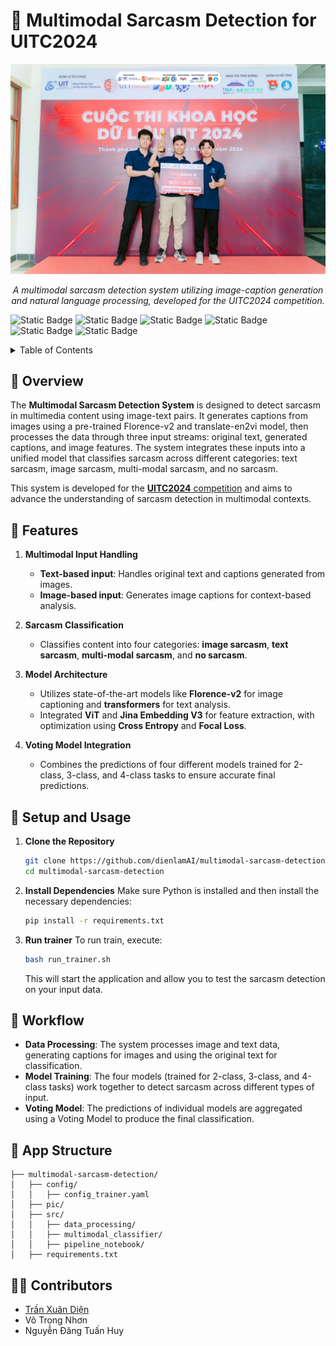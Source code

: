 # 🧠 Multimodal Sarcasm Detection for UITC2024

<p align="center">
  <img src="./pic/faster-united-team.jpg" width="1080">
</p>

<p align="center">
  <em>A multimodal sarcasm detection system utilizing image-caption generation and natural language processing, developed for the UITC2024 competition.</em>
</p>

![Static Badge](https://img.shields.io/badge/python->=3.10-blue)
![Static Badge](https://img.shields.io/badge/transformers-4.x-blue)
![Static Badge](https://img.shields.io/badge/flash-attn-2.x-blue)
![Static Badge](https://img.shields.io/badge/sentencepiece-0.2.0-blue)
![Static Badge](https://img.shields.io/badge/pyvi-0.1.1-blue)
![Static Badge](https://img.shields.io/badge/einops-0.8.0-blue)

<details>
  <summary>Table of Contents</summary>

  - [📍 Overview](#-overview)
  - [🎯 Features](#-features)
  - [🚀 Setup and Usage](#-setup-and-usage)
  - [👣 Workflow](#-workflow)
  - [📐 App Structure](#-app-structure)
  - [🧑‍💻 Contributors](#-contributors)

</details>

## 📍 Overview 
The **Multimodal Sarcasm Detection System** is designed to detect sarcasm in multimedia content using image-text pairs. It generates captions from images using a pre-trained Florence-v2 and translate-en2vi model, then processes the data through three input streams: original text, generated captions, and image features. The system integrates these inputs into a unified model that classifies sarcasm across different categories: text sarcasm, image sarcasm, multi-modal sarcasm, and no sarcasm.

This system is developed for the [**UITC2024** competition](https://dsc.uit.edu.vn/bang-b/) and aims to advance the understanding of sarcasm detection in multimodal contexts.

## 🎯 Features

1. **Multimodal Input Handling**
   - **Text-based input**: Handles original text and captions generated from images.
   - **Image-based input**: Generates image captions for context-based analysis.

2. **Sarcasm Classification**
   - Classifies content into four categories: **image sarcasm**, **text sarcasm**, **multi-modal sarcasm**, and **no sarcasm**.

3. **Model Architecture**
   - Utilizes state-of-the-art models like **Florence-v2** for image captioning and **transformers** for text analysis.
   - Integrated **ViT** and **Jina Embedding V3** for feature extraction, with optimization using **Cross Entropy** and **Focal Loss**.

4. **Voting Model Integration**
   - Combines the predictions of four different models trained for 2-class, 3-class, and 4-class tasks to ensure accurate final predictions.

## 🚀 Setup and Usage

1. **Clone the Repository**
   ```bash
   git clone https://github.com/dienlamAI/multimodal-sarcasm-detection.git
   cd multimodal-sarcasm-detection
   ```

2. **Install Dependencies**
   Make sure Python is installed and then install the necessary dependencies:
   ```bash
   pip install -r requirements.txt
   ```

5. **Run trainer**
   To run train, execute:
   ```bash
   bash run_trainer.sh
   ```
   This will start the application and allow you to test the sarcasm detection on your input data.

## 👣 Workflow
- **Data Processing**: The system processes image and text data, generating captions for images and using the original text for classification.
- **Model Training**: The four models (trained for 2-class, 3-class, and 4-class tasks) work together to detect sarcasm across different types of input.
- **Voting Model**: The predictions of individual models are aggregated using a Voting Model to produce the final classification.

## 📐 App Structure
```
├── multimodal-sarcasm-detection/
│   ├── config/
│   │   ├── config_trainer.yaml
│   ├── pic/
│   ├── src/
│   │   ├── data_processing/
│   │   ├── multimodal_classifier/
│   │   ├── pipeline_notebook/
│   ├── requirements.txt
```

## 🧑‍💻 Contributors

- [Trần Xuân Diện](https://github.com/dienlamAI)
- Võ Trọng Nhơn
- Nguyễn Đăng Tuấn Huy
